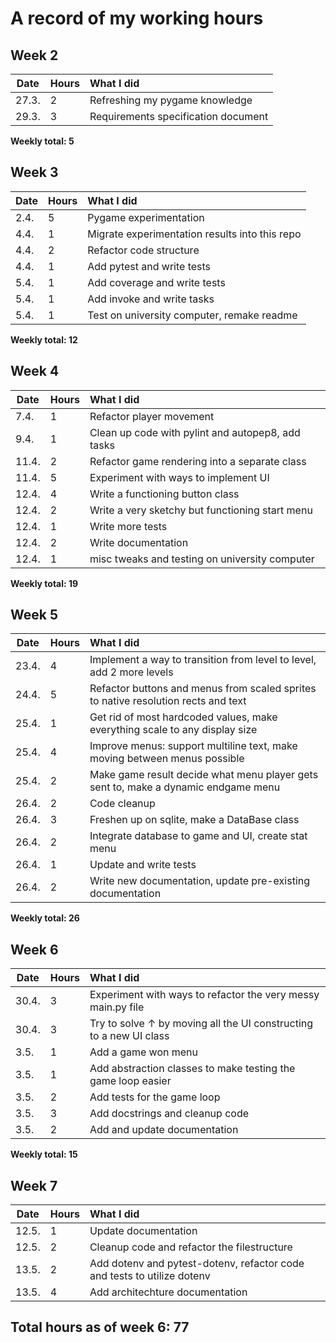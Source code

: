 # A record of my working hours
## Week 2
| Date    | Hours    | What I did    |
|---------------- | --------------- | :-------------- |
| 27.3.    | 2    | Refreshing my pygame knowledge    |
| 29.3.    | 3    | Requirements specification document    |

**Weekly total: 5**

## Week 3
| Date    | Hours    | What I did    |
|---------------- | --------------- | :-------------- |
| 2.4.    | 5    | Pygame experimentation    |
| 4.4.    | 1    | Migrate experimentation results into this repo    |
| 4.4.    | 2    | Refactor code structure    |
| 4.4.    | 1    | Add pytest and write tests    |
| 5.4.    | 1    | Add coverage and write tests    |
| 5.4.    | 1    | Add invoke and write tasks   |
| 5.4.    | 1    | Test on university computer, remake readme   |

**Weekly total: 12**

## Week 4
| Date    | Hours    | What I did    |
|---------------- | --------------- | :-------------- |
| 7.4.    | 1    | Refactor player movement   |
| 9.4.    | 1    | Clean up code with pylint and autopep8, add tasks   |
| 11.4.    | 2    | Refactor game rendering into a separate class   |
| 11.4.    | 5    | Experiment with ways to implement UI   |
| 12.4.    | 4    | Write a functioning button class   |
| 12.4.    | 2    | Write a very sketchy but functioning start menu   |
| 12.4.    | 1    | Write more tests   |
| 12.4.    | 2    | Write documentation   |
| 12.4.    | 1    | misc tweaks and testing on university computer   |

**Weekly total: 19**

## Week 5
| Date    | Hours    | What I did    |
|---------------- | --------------- | :-------------- |
| 23.4.    | 4    | Implement a way to transition from level to level, add 2 more levels   |
| 24.4.    | 5    | Refactor buttons and menus from scaled sprites to native resolution rects and text   |
| 25.4.    | 1    | Get rid of most hardcoded values, make everything scale to any display size   |
| 25.4.    | 4    | Improve menus: support multiline text, make moving between menus possible   |
| 25.4.    | 2    | Make game result decide what menu player gets sent to, make a dynamic endgame menu   |
| 26.4.    | 2    | Code cleanup   |
| 26.4.    | 3    | Freshen up on sqlite, make a DataBase class   |
| 26.4.    | 2    | Integrate database to game and UI, create stat menu   |
| 26.4.    | 1    | Update and write tests   |
| 26.4.    | 2    | Write new documentation, update pre-existing documentation   |

**Weekly total: 26**

## Week 6
| Date    | Hours    | What I did    |
|---------------- | --------------- | :-------------- |
| 30.4.    | 3    | Experiment with ways to refactor the very messy main.py file   |
| 30.4.    | 3    | Try to solve &#8593; by moving all the UI constructing to a new UI class   |
| 3.5.    | 1    | Add a game won menu    |
| 3.5.    | 1    | Add abstraction classes to make testing the game loop easier    |
| 3.5.    | 2    | Add tests for the game loop    |
| 3.5.    | 3    | Add docstrings and cleanup code    |
| 3.5.    | 2    | Add and update documentation    |

**Weekly total: 15**

## Week 7
| Date    | Hours    | What I did    |
|---------------- | --------------- | :-------------- |
| 12.5.    | 1    | Update documentation   |
| 12.5.    | 2    | Cleanup code and refactor the filestructure   |
| 13.5.    | 2    | Add dotenv and pytest-dotenv, refactor code and tests to utilize dotenv  |
| 13.5.    | 4    | Add architechture documentation  |

## Total hours as of week 6: 77

